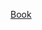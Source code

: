 [Book](https://read.readwise.io/filter/category%3Apdf/split/triage_status/new/read/01hp4rzqqxas538q6h2ggfhffm)